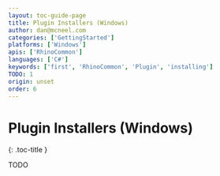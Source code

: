 ```yaml
---
layout: toc-guide-page
title: Plugin Installers (Windows)
author: dan@mcneel.com
categories: ['GettingStarted']
platforms: ['Windows']
apis: ['RhinoCommon']
languages: ['C#']
keywords: ['first', 'RhinoCommon', 'Plugin', 'installing']
TODO: 1
origin: unset
order: 6
---
```



# Plugin Installers (Windows)
{: .toc-title }

TODO
